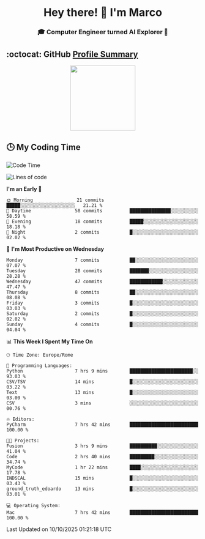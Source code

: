 <h1 align="center">Hey there! 👋 I'm Marco</h1> <h3 align="center">🎓 Computer Engineer turned AI Explorer 🌌</h3>

## :octocat: GitHub <a href="https://github.com/vn7n24fzkq/github-profile-summary-cards">Profile Summary</a>

<p align="center">
   <img style="height:170px;display:inline-block" src="http://github-profile-summary-cards.vercel.app/api/cards/profile-details?username=MarcoDelCore&theme=github_dark" />
</p>

## :clock3: My Coding Time 

<!--START_SECTION:waka-->
![Code Time](http://img.shields.io/badge/Code%20Time-186%20hrs%2056%20mins-blue)

![Lines of code](https://img.shields.io/badge/From%20Hello%20World%20I%27ve%20Written-105.3%20thousand%20lines%20of%20code-blue)

**I'm an Early 🐤** 

```text
🌞 Morning                21 commits          █████░░░░░░░░░░░░░░░░░░░░   21.21 % 
🌆 Daytime                58 commits          ███████████████░░░░░░░░░░   58.59 % 
🌃 Evening                18 commits          █████░░░░░░░░░░░░░░░░░░░░   18.18 % 
🌙 Night                  2 commits           █░░░░░░░░░░░░░░░░░░░░░░░░   02.02 % 
```
📅 **I'm Most Productive on Wednesday** 

```text
Monday                   7 commits           ██░░░░░░░░░░░░░░░░░░░░░░░   07.07 % 
Tuesday                  28 commits          ███████░░░░░░░░░░░░░░░░░░   28.28 % 
Wednesday                47 commits          ████████████░░░░░░░░░░░░░   47.47 % 
Thursday                 8 commits           ██░░░░░░░░░░░░░░░░░░░░░░░   08.08 % 
Friday                   3 commits           █░░░░░░░░░░░░░░░░░░░░░░░░   03.03 % 
Saturday                 2 commits           █░░░░░░░░░░░░░░░░░░░░░░░░   02.02 % 
Sunday                   4 commits           █░░░░░░░░░░░░░░░░░░░░░░░░   04.04 % 
```


📊 **This Week I Spent My Time On** 

```text
🕑︎ Time Zone: Europe/Rome

💬 Programming Languages: 
Python                   7 hrs 9 mins        ███████████████████████░░   93.03 % 
CSV/TSV                  14 mins             █░░░░░░░░░░░░░░░░░░░░░░░░   03.22 % 
Text                     13 mins             █░░░░░░░░░░░░░░░░░░░░░░░░   03.00 % 
CSV                      3 mins              ░░░░░░░░░░░░░░░░░░░░░░░░░   00.76 % 

🔥 Editors: 
PyCharm                  7 hrs 42 mins       █████████████████████████   100.00 % 

🐱‍💻 Projects: 
Fusion                   3 hrs 9 mins        ██████████░░░░░░░░░░░░░░░   41.04 % 
Code                     2 hrs 40 mins       █████████░░░░░░░░░░░░░░░░   34.74 % 
MyCode                   1 hr 22 mins        ████░░░░░░░░░░░░░░░░░░░░░   17.78 % 
INDSCAL                  15 mins             █░░░░░░░░░░░░░░░░░░░░░░░░   03.43 % 
ground_truth_edoardo     13 mins             █░░░░░░░░░░░░░░░░░░░░░░░░   03.01 % 

💻 Operating System: 
Mac                      7 hrs 42 mins       █████████████████████████   100.00 % 
```


 Last Updated on 10/10/2025 01:21:18 UTC
<!--END_SECTION:waka-->
